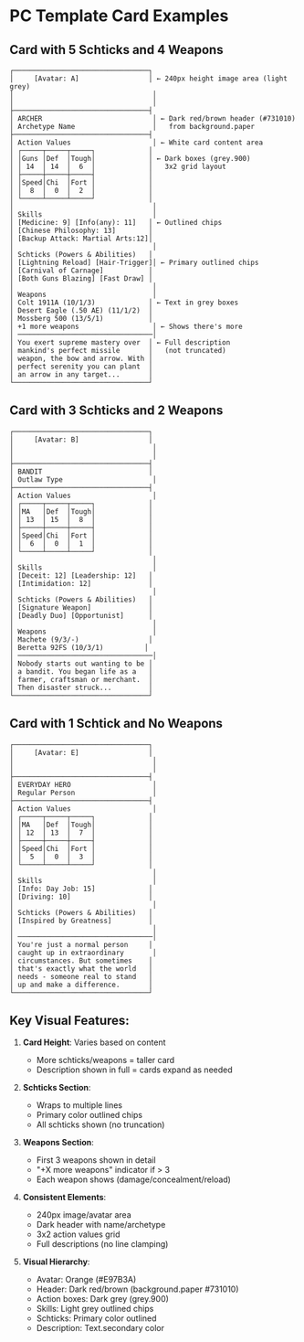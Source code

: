 # PC Template Card Examples

## Card with 5 Schticks and 4 Weapons

```
┌─────────────────────────────────┐
│     [Avatar: A]                 │ ← 240px height image area (light grey)
│                                  │
│                                  │
├─────────────────────────────────┤
│ ARCHER                           │ ← Dark red/brown header (#731010)
│ Archetype Name                   │   from background.paper
├─────────────────────────────────┤
│ Action Values                    │ ← White card content area
│ ┌─────┬─────┬─────┐             │
│ │Guns │Def  │Tough│             │ ← Dark boxes (grey.900)
│ │ 14  │ 14  │  6  │             │   3x2 grid layout
│ ├─────┼─────┼─────┤             │
│ │Speed│Chi  │Fort │             │
│ │  8  │  0  │  2  │             │
│ └─────┴─────┴─────┘             │
│                                  │
│ Skills                           │
│ [Medicine: 9] [Info(any): 11]   │ ← Outlined chips
│ [Chinese Philosophy: 13]        │
│ [Backup Attack: Martial Arts:12]│
│                                  │
│ Schticks (Powers & Abilities)   │
│ [Lightning Reload] [Hair-Trigger]│ ← Primary outlined chips
│ [Carnival of Carnage]           │
│ [Both Guns Blazing] [Fast Draw] │
│                                  │
│ Weapons                          │
│ Colt 1911A (10/1/3)             │ ← Text in grey boxes
│ Desert Eagle (.50 AE) (11/1/2)  │
│ Mossberg 500 (13/5/1)           │
│ +1 more weapons                  │ ← Shows there's more
│ ─────────────────────────────────│
│ You exert supreme mastery over  │ ← Full description
│ mankind's perfect missile       │   (not truncated)
│ weapon, the bow and arrow. With │
│ perfect serenity you can plant  │
│ an arrow in any target...       │
└─────────────────────────────────┘
```

## Card with 3 Schticks and 2 Weapons

```
┌─────────────────────────────────┐
│     [Avatar: B]                 │
│                                  │
│                                  │
├─────────────────────────────────┤
│ BANDIT                          │
│ Outlaw Type                      │
├─────────────────────────────────┤
│ Action Values                    │
│ ┌─────┬─────┬─────┐             │
│ │MA   │Def  │Tough│             │
│ │ 13  │ 15  │  8  │             │
│ ├─────┼─────┼─────┤             │
│ │Speed│Chi  │Fort │             │
│ │  6  │  0  │  1  │             │
│ └─────┴─────┴─────┘             │
│                                  │
│ Skills                           │
│ [Deceit: 12] [Leadership: 12]   │
│ [Intimidation: 12]              │
│                                  │
│ Schticks (Powers & Abilities)   │
│ [Signature Weapon]              │
│ [Deadly Duo] [Opportunist]      │
│                                  │
│ Weapons                          │
│ Machete (9/3/-)                 │
│ Beretta 92FS (10/3/1)          │
│ ─────────────────────────────────│
│ Nobody starts out wanting to be │
│ a bandit. You began life as a   │
│ farmer, craftsman or merchant.  │
│ Then disaster struck...         │
└─────────────────────────────────┘
```

## Card with 1 Schtick and No Weapons

```
┌─────────────────────────────────┐
│     [Avatar: E]                 │
│                                  │
│                                  │
├─────────────────────────────────┤
│ EVERYDAY HERO                    │
│ Regular Person                   │
├─────────────────────────────────┤
│ Action Values                    │
│ ┌─────┬─────┬─────┐             │
│ │MA   │Def  │Tough│             │
│ │ 12  │ 13  │  7  │             │
│ ├─────┼─────┼─────┤             │
│ │Speed│Chi  │Fort │             │
│ │  5  │  0  │  3  │             │
│ └─────┴─────┴─────┘             │
│                                  │
│ Skills                           │
│ [Info: Day Job: 15]             │
│ [Driving: 10]                   │
│                                  │
│ Schticks (Powers & Abilities)   │
│ [Inspired by Greatness]         │
│                                  │
│ ─────────────────────────────────│
│ You're just a normal person     │
│ caught up in extraordinary       │
│ circumstances. But sometimes    │
│ that's exactly what the world   │
│ needs - someone real to stand   │
│ up and make a difference.       │
└─────────────────────────────────┘
```

## Key Visual Features:

1. **Card Height**: Varies based on content
   - More schticks/weapons = taller card
   - Description shown in full = cards expand as needed

2. **Schticks Section**: 
   - Wraps to multiple lines
   - Primary color outlined chips
   - All schticks shown (no truncation)

3. **Weapons Section**:
   - First 3 weapons shown in detail
   - "+X more weapons" indicator if > 3
   - Each weapon shows (damage/concealment/reload)

4. **Consistent Elements**:
   - 240px image/avatar area
   - Dark header with name/archetype
   - 3x2 action values grid
   - Full descriptions (no line clamping)

5. **Visual Hierarchy**:
   - Avatar: Orange (#E97B3A)
   - Header: Dark red/brown (background.paper #731010)
   - Action boxes: Dark grey (grey.900)
   - Skills: Light grey outlined chips
   - Schticks: Primary color outlined
   - Description: Text.secondary color